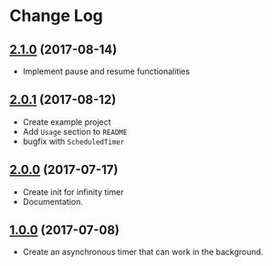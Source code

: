 
# Change Log

## [2.1.0](https://github.com/Decybel07/L10n-swift/tree/2.1.0) (2017-08-14)
* Implement pause and resume functionalities

## [2.0.1](https://github.com/Decybel07/L10n-swift/tree/2.0.1) (2017-08-12)
* Create example project
* Add `Usage` section to `README`
* bugfix with `ScheduledTimer`

## [2.0.0](https://github.com/Decybel07/L10n-swift/tree/2.0.0) (2017-07-17)
* Create init for infinity timer
* Documentation.

## [1.0.0](https://github.com/Decybel07/L10n-swift/tree/1.0.0) (2017-07-08)
* Create an asynchronous timer that can work in the background.
